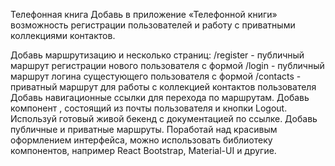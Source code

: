 Телефонная книга Добавь в приложение «Телефонной книги» возможность регистрации
пользователей и работу с приватными коллекциями контактов.

Добавь маршрутизацию и несколько страниц: /register - публичный маршрут
регистрации нового пользователя с формой /login - публичный маршрут логина
сущестующего пользователя с формой /contacts - приватный маршрут для работы с
коллекцией контактов пользователя Добавь навигационные ссылки для перехода по
маршрутам. Добавь компонент <UserMenu>, состоящий из почты пользователя и кнопки
Logout. Используй готовый живой бекенд с документацией по ссылке. Добавь
публичные и приватные маршруты. Поработай над красивым оформлением интерфейса,
можно использовать библиотеку компонентов, например React Bootstrap, Material-UI
и другие.
